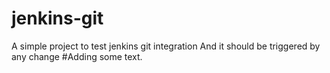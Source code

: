 # jenkins-git
A simple project to test jenkins git integration And it should be triggered by any change
#Adding some text.
 
